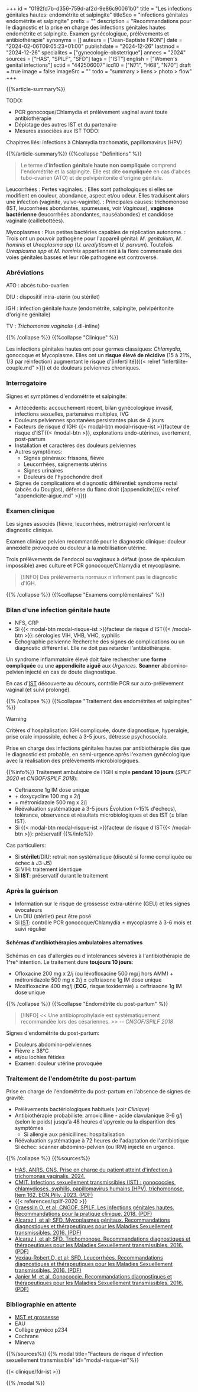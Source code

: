 +++
id = "0192fd7b-d356-759d-af2d-9e86c90061b0"
title = "Les infections génitales hautes: endométrite et salpingite"
titleSeo = "infections génitales endométrite et salpingite"
prefix = ""
description = "Recommandations pour le diagnostic et la prise en charge des infections génitales hautes endométrite et salpingite. Examen gynécologique, prélèvements et antibiothérapie"
synonyms = []
auteurs = ["Jean-Baptiste FRON"]
date = "2024-02-06T09:05:23+01:00"
publishdate = "2024-12-26"
lastmod = "2024-12-26"
specialites = ["gynecologie-obstetrique"]
annees = "2024"
sources = ["HAS", "SPILF", "SFD"]
tags = ["IST"]
english = ["Women's genital infections"]
sctid = "442506007"
icd10 = ["N71", "H68", "N70"]
draft = true
image = false
imageSrc = ""
todo = "summary > liens > photo > flow"
+++

{{%article-summary%}}

TODO:
- PCR gonocoque/Chlamydia et prélèvement vaginal avant toute antibiothérapie
- Dépistage des autres IST et du partenaire
- Mesures associées aux IST TODO:

Chapitres liés: infections à Chlamydia trachomatis, papillomavirus (HPV)

{{%/article-summary%}}
{{%collapse "Définitions" %}}

> Le terme d'**infection génitale haute non compliquée** comprend l'endométrite et la salpingite. Elle est dite **compliquée** en cas d'abcès tubo-ovarien (ATO) et de pelvipéritonite d'origine génitale.

Leucorrhées
: Pertes vaginales.
: Elles sont pathologiques si elles se modifient en couleur, abondance, aspect et/ou odeur. Elles traduisent alors une infection (vaginite, vulvo-vaginite).
: Principales causes: trichomonose (IST, leucorrhées abondantes, spumeuses, voir *Vaginose*), **vaginose bactérienne** (leucorrhées abondantes, nauséabondes) et candidose vaginale (caillebottées).

Mycoplasmes
: Plus petites bactéries capables de réplication autonome.
: Trois ont un pouvoir pathogène pour l'appareil génital: *M. genitalium*, *M. hominis* et *Ureaplasma spp* (*U. urealyticum* et *U. parvum*). Toutefois *Ureaplasma spp* et *M. hominis* appartiennent à la flore commensale des voies génitales basses et leur rôle pathogène est controversé.

### Abréviations

ATO
: abcès tubo-ovarien

DIU
: dispositif intra-utérin (ou stérilet)

IGH
: infection génitale haute (endométrite, salpingite, pelvipéritonite d'origine génitale)

TV
: *Trichomonas vaginalis*
{.dl-inline}

{{% /collapse %}}
{{%collapse "Clinique" %}}

Les infections génitales hautes ont pour germes classiques: *Chlamydia*, gonocoque et Mycoplasme. Elles ont un **risque élevé de récidive** (15 à 21%, 1/3 par réinfection) augmentant le risque d'[infertilité]({{< relref "infertilite-couple.md" >}}) et de douleurs pelviennes chroniques.

### Interrogatoire

Signes et symptômes d'endométrite et salpingite:

- Antécédents: accouchement récent, bilan gynécologique invasif, infections sexuelles, partenaires multiples, IVG
- Douleurs pelviennes spontanées persistantes plus de 4 jours
- Facteurs de risque d'IGH: {{< modal-btn modal-risque-ist >}}facteur de risque d'IST{{< /modal-btn >}}, explorations endo-utérines, avortement, post-partum
- Installation et caractères des douleurs pelviennes
- Autres symptômes:
  - Signes généraux: frissons, fièvre
  - Leucorrhées, saignements utérins
  - Signes urinaires
  - Douleurs de l'hypochondre droit
- Signes de complications et diagnostic différentiel: syndrome rectal (abcès du Douglas), défense du flanc droit ([appendicite]({{< relref "appendicite-aigue.md" >}}))

### Examen clinique

Les signes associés (fièvre, leucorrhées, métrorragie) renforcent le diagnostic clinique.

Examen clinique pelvien recommandé pour le diagnostic clinique: douleur annexielle provoquée ou douleur à la mobilisation utérine.

Trois prélèvements de l'endocol ou vaginaux à défaut (pose de spéculum impossible) avec culture et PCR gonocoque/Chlamydia et mycoplasme.

> [!INFO]
> Des prélèvements normaux n'infirment pas le diagnostic d'IGH.

{{% /collapse %}}
{{%collapse "Examens complémentaires" %}}

### Bilan d'une infection génitale haute

- NFS, CRP
- Si {{< modal-btn modal-risque-ist >}}facteur de risque d'IST{{< /modal-btn >}}: sérologies VIH, VHB, VHC, syphilis
- Échographie pelvienne
  Recherche des signes de complications ou un diagnostic différentiel. Elle ne doit pas retarder l'antibiothérapie.

Un syndrome inflammatoire élevé doit faire rechercher une **forme compliquée** ou une **appendicite aiguë** aux *Urgences*. **Scanner** abdomino-pelvien injecté en cas de doute diagnostique.

En cas d'[IST](/tags/ist/) découverte au décours, contrôle PCR sur auto-prélèvement vaginal (et suivi prolongé).

{{% /collapse %}}
{{%collapse "Traitement des endométrites et salpingites" %}}

> [!WARNING]
> Critères d'hospitalisation: IGH compliquée, doute diagnostique, hyperalgie, prise orale impossible, échec à 3-5 jours, détresse psychosociale.

Prise en charge des infections génitales hautes par antibiothérapie dès que le diagnostic est probable, en semi-urgence après l'examen gynécologique avec la réalisation des prélèvements microbiologiques.

{{%info%}}
Traitement ambulatoire de l'IGH simple **pendant 10 jours** (*SPILF 2020* et *CNGOF/SPILF 2018*):

- Ceftriaxone 1g IM dose unique
- \+ doxycycline 100 mg x 2/j
- \+ métronidazole 500 mg x 2/j
- Réévaluation systématique à 3-5 jours
  Évolution (~15% d'échecs), tolérance, observance et résultats microbiologiques et des IST (± bilan IST).
- Si {{< modal-btn modal-risque-ist >}}facteur de risque d'IST{{< /modal-btn >}}: préservatif
{{%/info%}}

Cas particuliers:

- Si **stérilet**/DIU: retrait non systématique (discuté si forme compliquée ou échec à J3-J5)
- Si VIH: traitement identique
- Si **IST**: préservatif durant le traitement

### Après la guérison

- Information sur le risque de grossesse extra-utérine (GEU) et les signes évocateurs
- Un DIU (stérilet) peut être posé
- Si [IST](/tags/ist/): contrôle PCR gonocoque/Chlamydia ± mycoplasme à 3-6 mois et suivi régulier

#### Schémas d'antibiothérapies ambulatoires alternatives

Schémas en cas d'allergies ou d'intolérances sévères à l'antibiothérapie de 1^re^ intention. Le traitement dure **toujours 10 jours**:

- Ofloxacine 200 mg x 2/j (ou lévofloxacine 500 mg/j hors AMM) + métronidazole 500 mg x 2/j ± ceftriaxone 1g IM dose unique
- Moxifloxacine 400 mg/j (**ECG**, risque toxidermie) ± ceftriaxone 1g IM dose unique

{{% /collapse %}}
{{%collapse "Endométrite du post-partum" %}}

> [!INFO]
> << Une antibioprophylaxie est systématiquement recommandée lors des césariennes. >> -- *CNGOF/SPILF 2018*

Signes d'endométrite du post-partum:

- Douleurs abdomino-pelviennes
- Fièvre ≥ 38°C
- et/ou lochies fétides
- Examen: douleur utérine provoquée

### Traitement de l'endométrite du post-partum

Prise en charge de l'endométrite du post-partum en l'absence de signes de gravité:

- Prélèvements bactériologiques habituels (voir *Clinique*)
- Antibiothérapie probabiliste: amoxicilline - acide clavulanique 3-6 g/j (selon le poids) jusqu'à 48 heures d'apyrexie ou la disparition des symptômes
  - Si allergie aux pénicillines: hospitalisation
- Réévaluation systématique à 72 heures de l'adaptation de l'antibiotique
  Si échec: scanner abdomino-pelvien (ou IRM) injecté en urgence.

{{% /collapse %}}
{{%sources%}}

- [HAS, ANRS, CNS. Prise en charge du patient atteint d'infection à trichomonas vaginalis. 2024.](https://www.has-sante.fr/jcms/p_3562494/fr/prise-en-charge-du-patient-atteint-d-infection-a-trichomonas-vaginalis)
- [CMIT. Infections sexuellement transmissibles (IST) : gonococcies, chlamydioses, syphilis, papillomavirus humains (HPV), trichomonose. Item 162. ECN.Pilly. 2023. (PDF)](https://www.infectiologie.com/UserFiles/File/pilly-etudiant/items-edition-2023/pilly-2023-item-162.pdf)
- {{< references/spilf-2020 >}}
- [Graesslin O, et al; CNGOF, SPILF. Les infections génitales hautes. Recommandations pour la pratique clinique. 2018. (PDF)](https://cngof.fr/app/pdf/RPC//RPC%20DU%20CNGOF/2018/CNGOF_RPC_2018_Infections_genitales-VF.pdf?x13417)
- [Alcaraz I, et al; SFD. Mycoplasmes génitaux. Recommandations diagnostiques et thérapeutiques pour les Maladies Sexuellement transmissibles. 2016. (PDF)](https://www.sfdermato.org/upload/recommandations/mycoplasmes-genitaux-6e4ae5d4b4748a07c993deaa05dbbb86.pdf)
- [Alcaraz I, et al; SFD. Trichomonose. Recommandations diagnostiques et thérapeutiques pour les Maladies Sexuellement transmissibles. 2016. (PDF)](https://www.sfdermato.org/upload/recommandations/trichomonose-c45b526c66838139b708515093a8be44.pdf)
- [Vexiau-Robert D, et al; SFD. Leucorrhées. Recommandations diagnostiques et thérapeutiques pour les Maladies Sexuellement transmissibles. 2016. (PDF)](https://www.sfdermato.org/upload/recommandations/leucorrhees-c145eb55e49c2c5c6b7aa0e28b8a77ca.pdf)
- [Janier M, et al. Gonococcie. Recommandations diagnostiques et thérapeutiques pour les Maladies Sexuellement transmissibles. 2016. (PDF)](https://www.sfdermato.org/upload/recommandations/gonococcie-8e5167e17549b4912a1f1a4b3011eda7.pdf)

### Bibliographie en attente

- [MST et grossesse](https://www.sfdermato.org/upload/recommandations/mst-et-grossesse-8d334c94352709631c8240d4ff4466b7.pdf)
- EAU
- Collège gynéco p234
- Cochrane
- Minerva

{{%/sources%}}
{{% modal title="Facteurs de risque d'infection sexuellement transmissible" id="modal-risque-ist"%}}

{{< clinique/fdr-ist >}}

{{% /modal %}}

